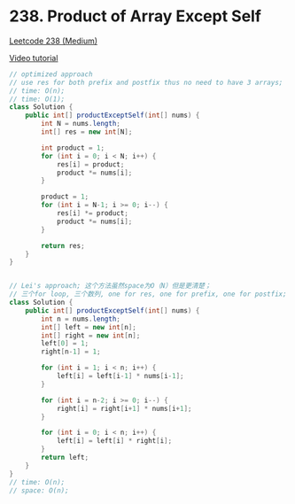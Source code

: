 # 238. Product of Array Except Self

[Leetcode 238 (Medium)][238]

[238]: https://leetcode.com/problems/product-of-array-except-self/

[Video tutorial][1]

[1]: https://www.youtube.com/watch?v=bNvIQI2wAjk



```java
// optimized approach
// use res for both prefix and postfix thus no need to have 3 arrays;
// time: O(n);
// time: O(1);
class Solution {
    public int[] productExceptSelf(int[] nums) {
        int N = nums.length;
        int[] res = new int[N];

        int product = 1;
        for (int i = 0; i < N; i++) {
            res[i] = product;
            product *= nums[i];
        }

        product = 1;
        for (int i = N-1; i >= 0; i--) {
            res[i] *= product;
            product *= nums[i];
        }

        return res;
    }
}


// Lei's approach; 这个方法虽然space为O（N）但是更清楚；
// 三个for loop, 三个数列, one for res, one for prefix, one for postfix;
class Solution {
    public int[] productExceptSelf(int[] nums) {
        int n = nums.length;
        int[] left = new int[n];
        int[] right = new int[n];
        left[0] = 1;
        right[n-1] = 1;

        for (int i = 1; i < n; i++) {
            left[i] = left[i-1] * nums[i-1];
        }

        for (int i = n-2; i >= 0; i--) {
            right[i] = right[i+1] * nums[i+1]; 
        }

        for (int i = 0; i < n; i++) {
            left[i] = left[i] * right[i];
        }
        return left;
    }
}
// time: O(n);
// space: O(n);
```